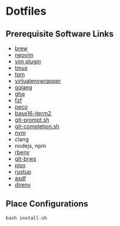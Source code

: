 # Dotfiles

## Prerequisite Software Links

* [brew](https://brew.sh)
* [neovim](https://github.com/neovim/neovim/wiki/Installing-Neovim)
* [vim plugin](https://github.com/junegunn/vim-plug#neovim)
* [tmux](https://github.com/tmux/tmux#installation)
* [tpm](https://github.com/tmux-plugins/tpm#installation)
* [virtualenvwrapper](https://virtualenvwrapper.readthedocs.io/en/latest/install.html)
* [golang](https://golang.org/doc/install#macos)
* [ghq](https://github.com/motemen/ghq#installation)
* [fzf](https://github.com/junegunn/fzf#installation)
* [peco](https://github.com/peco/peco/releases)
* [base16-iterm2](https://github.com/chriskempson/base16-iterm2#installation)
* [git-prompt.sh](https://github.com/git/git/blob/master/contrib/completion/git-prompt.sh#L8)
* [git-completion.sh](https://github.com/git/git/blob/master/contrib/completion/git-completion.bash#L18)
* [nvm](https://github.com/creationix/nvm#install--update-script)
* clang
* nodejs, npm
* [rbenv](https://github.com/rbenv/rbenv#homebrew-on-macos)
* [git-brws](https://github.com/rhysd/git-brws#with-homebrew)
* [pipx](https://pipxproject.github.io/pipx/installation/#install-pipx)
* [rustup](https://doc.rust-lang.org/book/ch01-01-installation.html#installing-rustup-on-linux-or-macos)
* [asdf](https://asdf-vm.com/#/core-manage-asdf-vm?id=install-asdf-vm)
* [direnv](https://github.com/direnv/direnv/blob/master/docs/installation.md#from-binary-builds)

## Place Configurations

```bash
bash install.sh
```
